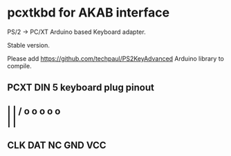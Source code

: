 # pcxtkbd for AKAB interface
PS/2 -> PC/XT Arduino based Keyboard adapter.

Stable version.


Please add https://github.com/techpaul/PS2KeyAdvanced Arduino library to compile.

PCXT DIN 5 keyboard plug pinout
-------------------------------

 |                   |
/  o   o   o   o   o  \
|                     |
-----------------------
  CLK DAT NC  GND VCC
  -------------------
